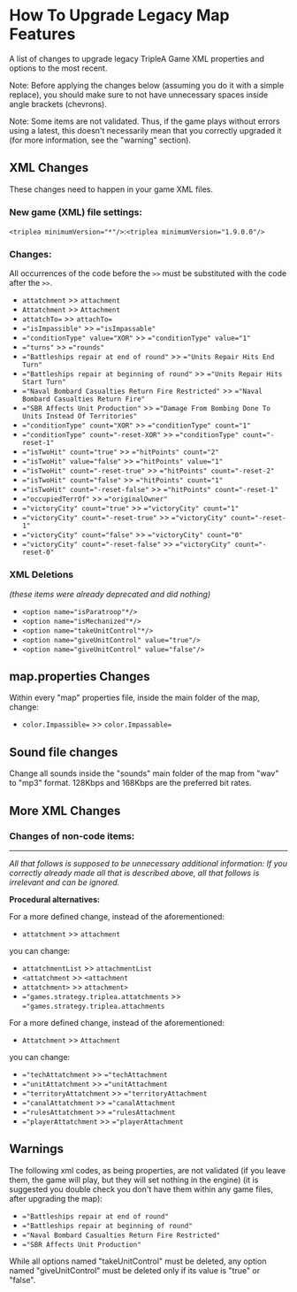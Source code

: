 # How To Upgrade Legacy Map Features

A list of changes to upgrade legacy TripleA Game XML properties and options to the most recent.
 
Note: Before applying the changes below (assuming you do it with a simple replace), you should make
sure to not have unnecessary spaces inside angle brackets (chevrons).

Note: Some items are not validated. Thus, if the game plays without errors using a latest,
this doesn't necessarily mean that you correctly upgraded it (for more information, see the "warning"
section).


## XML Changes

These changes need to happen in your game XML files.

### New game (XML) file settings:

`<triplea minimumVersion="*"/>`:`<triplea minimumVersion="1.9.0.0"/>`

### Changes:

All occurrences of the code before the `>>` must be substituted with the code after the `>>`.

- `attatchment` >> `attachment`
- `Attatchment` >> `Attachment`
- `attatchTo=` >> `attachTo=`
- `="isImpassible"` >> `="isImpassable"`
- `="conditionType" value="XOR"` >> `="conditionType" value="1"`
- `="turns"` >> `="rounds"`
- `="Battleships repair at end of round"` >> `="Units Repair Hits End Turn"`
- `="Battleships repair at beginning of round"` >> `="Units Repair Hits Start Turn"`
- `="Naval Bombard Casualties Return Fire Restricted"` >> `="Naval Bombard Casualties Return Fire"`
- `="SBR Affects Unit Production"` >> `="Damage From Bombing Done To Units Instead Of Territories"`
- `="conditionType" count="XOR"` >> `="conditionType" count="1"`
- `="conditionType" count="-reset-XOR"` >> `="conditionType" count="-reset-1"`
- `="isTwoHit" count="true"` >> `="hitPoints" count="2"`
- `="isTwoHit" value="false"` >> `="hitPoints" value="1"`
- `="isTwoHit" count="-reset-true"` >> `="hitPoints" count="-reset-2"`
- `="isTwoHit" count="false"` >> `="hitPoints" count="1"`
- `="isTwoHit" count="-reset-false"` >> `="hitPoints" count="-reset-1"`
- `="occupiedTerrOf"` >> `="originalOwner"`
- `="victoryCity" count="true"` >> `="victoryCity" count="1"`
- `="victoryCity" count="-reset-true"` >> `="victoryCity" count="-reset-1"`
- `="victoryCity" count="false"` >> `="victoryCity" count="0"`
- `="victoryCity" count="-reset-false"` >> `="victoryCity" count="-reset-0"`


### XML Deletions

_(these items were already deprecated and did nothing)_

- `<option name="isParatroop"*/>`
- `<option name="isMechanized"*/>`
- `<option name="takeUnitControl"*/>`
- `<option name="giveUnitControl" value="true"/>`
- `<option name="giveUnitControl" value="false"/>`

## map.properties Changes

Within every "map" properties file, inside the main folder of the map, change:

- `color.Impassible=` >> `color.Impassable=`

## Sound file changes

Change all sounds inside the "sounds" main folder of the map from "wav" to "mp3" format.
128Kbps and 168Kbps are the preferred bit rates.


## More XML Changes

### Changes of non-code items:

---

_All that follows is supposed to be unnecessary additional information: If you correctly already made all that is
described above, all that follows is irrelevant and can be ignored._

**Procedural alternatives:**

For a more defined change, instead of the aforementioned:

- `attatchment` >> `attachment`

you can change:

- `attatchmentList` >> `attachmentList`
- `<attatchment` >> `<attachment`
- `attatchment>` >> `attachment>`
- `="games.strategy.triplea.attatchments` >> `="games.strategy.triplea.attachments`

For a more defined change, instead of the aforementioned:

- `Attatchment` >> `Attachment`

you can change:

- `="techAttatchment` >> `="techAttachment`
- `="unitAttatchment` >> `="unitAttachment`
- `="territoryAttatchment` >> `="territoryAttachment`
- `="canalAttatchment` >> `="canalAttachment`
- `="rulesAttatchment` >> `="rulesAttachment`
- `="playerAttatchment` >> `="playerAttachment`


## Warnings

The following xml codes, as being properties, are not validated (if you leave them, the game will play, but they will
set nothing in the engine) (it is suggested you double check you don't have them within any game files, after
upgrading the map):

- `="Battleships repair at end of round"`
- `="Battleships repair at beginning of round"`
- `="Naval Bombard Casualties Return Fire Restricted"`
- `="SBR Affects Unit Production"`

While all options named "takeUnitControl" must be deleted, any option named "giveUnitControl" must be deleted only if
its value is "true" or "false".

